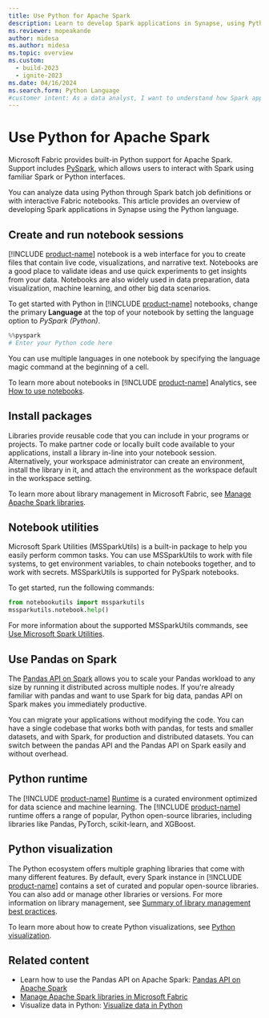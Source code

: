 ```yaml
---
title: Use Python for Apache Spark
description: Learn to develop Spark applications in Synapse, using Python to analyze data through Spark batch job definitions or with interactive Fabric notebooks.
ms.reviewer: mopeakande
author: midesa
ms.author: midesa
ms.topic: overview
ms.custom:
  - build-2023
  - ignite-2023
ms.date: 04/16/2024
ms.search.form: Python Language
#customer intent: As a data analyst, I want to understand how Spark applications in Synapse can analyze data.
---
```


# Use Python for Apache Spark

Microsoft Fabric provides built-in Python support for Apache Spark. Support includes [PySpark](https://spark.apache.org/docs/latest/api/python/index.html), which allows users to interact with Spark using familiar Spark or Python interfaces.

You can analyze data using Python through Spark batch job definitions or with interactive Fabric notebooks. This article provides an overview of developing Spark applications in Synapse using the Python language.

## Create and run notebook sessions

[!INCLUDE [product-name](../../includes/product-name.md)] notebook is a web interface for you to create files that contain live code, visualizations, and narrative text. Notebooks are a good place to validate ideas and use quick experiments to get insights from your data. Notebooks are also widely used in data preparation, data visualization, machine learning, and other big data scenarios.

To get started with Python in [!INCLUDE [product-name](../../includes/product-name.md)] notebooks, change the primary **Language** at the top of your notebook by setting the language option to _PySpark (Python)_.

```Python
%%pyspark
# Enter your Python code here
```

You can use multiple languages in one notebook by specifying the language magic command at the beginning of a cell.

To learn more about notebooks in [!INCLUDE [product-name](../../includes/product-name.md)] Analytics, see [How to use notebooks](../../data-engineering/how-to-use-notebook.md).

## Install packages

Libraries provide reusable code that you can include in your programs or projects. To make partner code or locally built code available to your applications, install a library in-line into your notebook session. Alternatively, your workspace administrator can create an environment, install the library in it, and attach the environment as the workspace default in the workspace setting.

To learn more about library management in Microsoft Fabric, see [Manage Apache Spark libraries](../../data-engineering/library-management.md).

## Notebook utilities

Microsoft Spark Utilities (MSSparkUtils) is a built-in package to help you easily perform common tasks. You can use MSSparkUtils to work with file systems, to get environment variables, to chain notebooks together, and to work with secrets. MSSparkUtils is supported for PySpark notebooks.

To get started, run the following commands:

```python
from notebookutils import mssparkutils
mssparkutils.notebook.help()

```

For more information about the supported MSSparkUtils commands, see [Use Microsoft Spark Utilities](../../data-engineering/microsoft-spark-utilities.md).

## Use Pandas on Spark

The [Pandas API on Spark](https://spark.apache.org/docs/3.3.0/api/python/getting_started/quickstart_ps.html) allows you to scale your Pandas workload to any size by running it distributed across multiple nodes. If you're already familiar with pandas and want to use Spark for big data, pandas API on Spark makes you immediately productive.

You can migrate your applications without modifying the code. You can have a single codebase that works both with pandas, for tests and smaller datasets, and with Spark, for production and distributed datasets. You can switch between the pandas API and the Pandas API on Spark easily and without overhead.

## Python runtime

The [!INCLUDE [product-name](../../includes/product-name.md)] [Runtime](../../data-engineering/runtime.md) is a curated environment optimized for data science and machine learning. The [!INCLUDE [product-name](../../includes/product-name.md)] runtime offers a range of popular, Python open-source libraries, including libraries like Pandas, PyTorch, scikit-learn, and XGBoost.

## Python visualization

The Python ecosystem offers multiple graphing libraries that come with many different features. By default, every Spark instance in [!INCLUDE [product-name](../../includes/product-name.md)] contains a set of curated and popular open-source libraries. You can also add or manage other libraries or versions. For more information on library management, see [Summary of library management best practices](../../data-engineering/library-management.md#summary-of-library-management-best-practices).

To learn more about how to create Python visualizations, see [Python visualization](../python-guide/python-visualizations.md).

## Related content

- Learn how to use the Pandas API on Apache Spark: [Pandas API on Apache Spark](https://spark.apache.org/docs/3.3.0/api/python/getting_started/quickstart_ps.html)
- [Manage Apache Spark libraries in Microsoft Fabric](../../data-engineering/library-management.md)
- Visualize data in Python: [Visualize data in Python](./python-visualizations.md)
